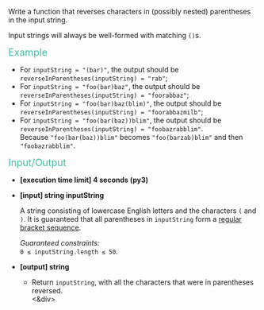 <div class="markdown"><p>Write a function that reverses characters in (possibly nested) parentheses in the input string.</p>
<p>Input strings will always be well-formed with matching <code>()</code>s.</p>
<p><span style="color:#44BFA3;font-size:1.4em;">Example</span></p>
<ul>
<li>For <code>inputString = "(bar)"</code>, the output should be<br>
<code>reverseInParentheses(inputString) = "rab"</code>;</li>
<li>For <code>inputString = "foo(bar)baz"</code>, the output should be<br>
<code>reverseInParentheses(inputString) = "foorabbaz"</code>;</li>
<li>For <code>inputString = "foo(bar)baz(blim)"</code>, the output should be<br>
<code>reverseInParentheses(inputString) = "foorabbazmilb"</code>;</li>
<li>For <code>inputString = "foo(bar(baz))blim"</code>, the output should be<br>
<code>reverseInParentheses(inputString) = "foobazrabblim"</code>.<br>
Because <code>"foo(bar(baz))blim"</code> becomes <code>"foo(barzab)blim"</code> and then <code>"foobazrabblim"</code>.</li>
</ul>
<p><span style="color:#44BFA3;font-size:1.4em;">Input/Output</span></p>
<ul>
<li>
<p><strong>[execution time limit] 4 seconds (py3)</strong></p>
</li>
<li>
<p><strong>[input] string inputString</strong></p>
<p>A string consisting of lowercase English letters and the characters <code>(</code> and <code>)</code>. It is guaranteed that all parentheses in <code>inputString</code> form a <a href="keyword://regular-bracket-sequence" target="_blank">regular bracket sequence</a>.</p>
<p><em>Guaranteed constraints:</em><br>
<code>0 ≤ inputString.length ≤ 50</code>.</p>
</li>
<li>
<p><strong>[output] string</strong></p>
<ul>
<li>Return <code>inputString</code>, with all the characters that were in parentheses reversed.</li>
<&div>